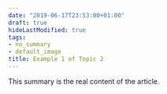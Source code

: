 ```yaml
---
date: "2019-06-17T23:53:00+01:00"
draft: true
hideLastModified: true
tags:
- no_summary
- default_image
title: Example 1 of Topic 2
---
```


This summary is the real content of the article. 